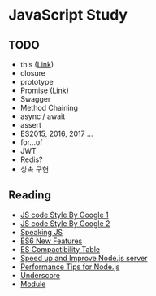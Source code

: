 # JavaScript Study

## TODO

- this ([Link](https://developer.mozilla.org/ko/docs/Web/JavaScript/Reference/Operators/this))
- closure
- prototype
- Promise ([Link](http://programmingsummaries.tistory.com/325))
- Swagger
- Method Chaining
- async / await
- assert
- ES2015, 2016, 2017 ...
- for...of
- JWT
- Redis?
- 상속 구현

## Reading

- [JS code Style By Google 1](https://google.github.io/styleguide/jsguide.html#introduction)
- [JS code Style By Google 2](https://google.github.io/styleguide/javascriptguide.xml?showone=var#var)
- [Speaking JS](http://speakingjs.com/es5)
- [ES6 New Features](http://es6-features.org/)
- [ES Compactibility Table](http://kangax.github.io/compat-table/esnext/)
- [Speed up and Improve Node.js server](https://medium.com/skyshidigital/6-tricks-to-speed-up-and-improve-your-node-js-performance-fadc06d15cbe)
- [Performance Tips for Node.js](https://www.nginx.com/blog/5-performance-tips-for-node-js-applications/)
- [Underscore](http://underscorejs.org/)
- [Module](https://d2.naver.com/helloworld/12864)